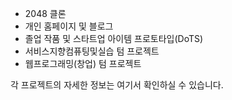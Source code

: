 - 2048 클론
- 개인 홈페이지 및 블로그
- 졸업 작품 및 스타트업 아이템 프로토타입(DoTS)
- 서비스지향컴퓨팅및실습 텀 프로젝트
- 웹프로그래밍(창업) 텀 프로젝트


각 프로젝트의 자세한 정보는 <nuxt-link to="projects">여기</nuxt-link>서 확인하실 수 있습니다.
